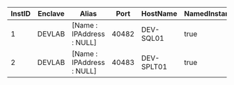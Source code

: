  
 
 | InstID | Enclave | Alias                           | Port  | HostName   | NamedInstance | InstanceName | CheckListType     | Credential |
 | ------ | ------- | ------------------------------- | ----- | ---------- | ------------- | ------------ | ----------------- | ---------- |
 | 1      | DEVLAB  | [Name : IPAddress : NULL]       | 40482 | DEV-SQL01  | true          | SANDBOX      | SQLServerInstance | [psobject] |
 | 2      | DEVLAB  | [Name : IPAddress : NULL]       | 40483 | DEV-SPLT01 | true          | SPLT01       | SQLServerInstance | [psobject] |



